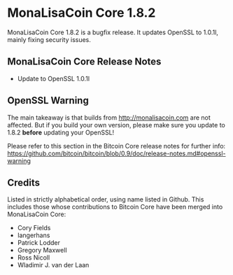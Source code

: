 # MonaLisaCoin Core 1.8.2

MonaLisaCoin Core 1.8.2 is a bugfix release. It updates OpenSSL to 1.0.1l, mainly fixing security issues.

## MonaLisaCoin Core Release Notes

* Update to OpenSSL 1.0.1l


## OpenSSL Warning

The main takeaway is that builds from http://monalisacoin.com are not affected. But if you build your own version,
please make sure you update to 1.8.2 **before** updating your OpenSSL!

Please refer to this section in the Bitcoin Core release notes for further info: https://github.com/bitcoin/bitcoin/blob/0.9/doc/release-notes.md#openssl-warning


## Credits

Listed in strictly alphabetical order, using name listed in Github. This
includes those whose contributions to Bitcoin Core have been merged
into MonaLisaCoin Core:

* Cory Fields
* langerhans
* Patrick Lodder
* Gregory Maxwell
* Ross Nicoll
* Wladimir J. van der Laan
